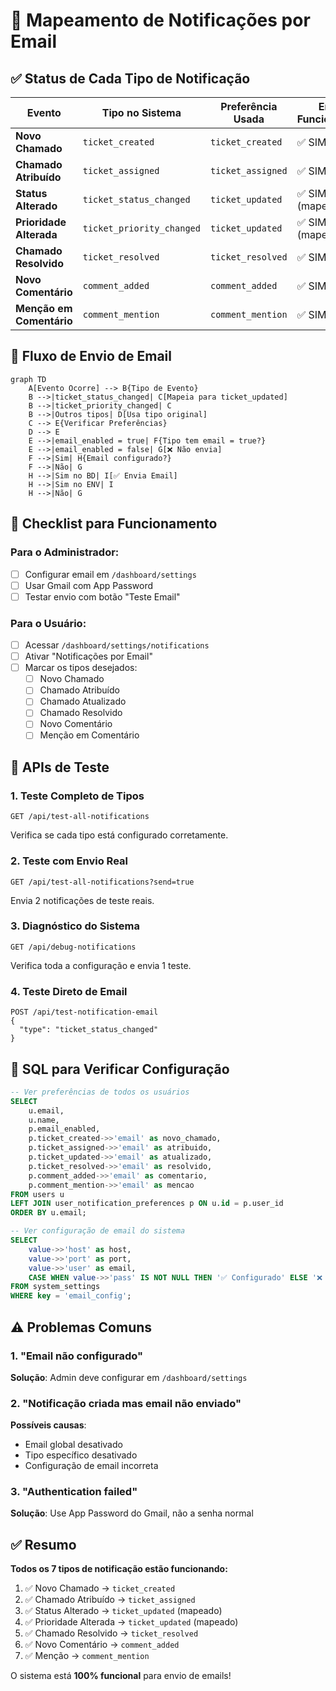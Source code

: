 # 📧 Mapeamento de Notificações por Email

## ✅ Status de Cada Tipo de Notificação

| Evento | Tipo no Sistema | Preferência Usada | Email Funcionando? |
|--------|-----------------|-------------------|-------------------|
| **Novo Chamado** | `ticket_created` | `ticket_created` | ✅ SIM |
| **Chamado Atribuído** | `ticket_assigned` | `ticket_assigned` | ✅ SIM |
| **Status Alterado** | `ticket_status_changed` | `ticket_updated` | ✅ SIM (mapeado) |
| **Prioridade Alterada** | `ticket_priority_changed` | `ticket_updated` | ✅ SIM (mapeado) |
| **Chamado Resolvido** | `ticket_resolved` | `ticket_resolved` | ✅ SIM |
| **Novo Comentário** | `comment_added` | `comment_added` | ✅ SIM |
| **Menção em Comentário** | `comment_mention` | `comment_mention` | ✅ SIM |

## 🔄 Fluxo de Envio de Email

```mermaid
graph TD
    A[Evento Ocorre] --> B{Tipo de Evento}
    B -->|ticket_status_changed| C[Mapeia para ticket_updated]
    B -->|ticket_priority_changed| C
    B -->|Outros tipos| D[Usa tipo original]
    C --> E{Verificar Preferências}
    D --> E
    E -->|email_enabled = true| F{Tipo tem email = true?}
    E -->|email_enabled = false| G[❌ Não envia]
    F -->|Sim| H{Email configurado?}
    F -->|Não| G
    H -->|Sim no BD| I[✅ Envia Email]
    H -->|Sim no ENV| I
    H -->|Não| G
```

## 🎯 Checklist para Funcionamento

### Para o Administrador:
- [ ] Configurar email em `/dashboard/settings`
- [ ] Usar Gmail com App Password
- [ ] Testar envio com botão "Teste Email"

### Para o Usuário:
- [ ] Acessar `/dashboard/settings/notifications`
- [ ] Ativar "Notificações por Email"
- [ ] Marcar os tipos desejados:
  - [ ] Novo Chamado
  - [ ] Chamado Atribuído
  - [ ] Chamado Atualizado
  - [ ] Chamado Resolvido
  - [ ] Novo Comentário
  - [ ] Menção em Comentário

## 🧪 APIs de Teste

### 1. Teste Completo de Tipos
```
GET /api/test-all-notifications
```
Verifica se cada tipo está configurado corretamente.

### 2. Teste com Envio Real
```
GET /api/test-all-notifications?send=true
```
Envia 2 notificações de teste reais.

### 3. Diagnóstico do Sistema
```
GET /api/debug-notifications
```
Verifica toda a configuração e envia 1 teste.

### 4. Teste Direto de Email
```
POST /api/test-notification-email
{
  "type": "ticket_status_changed"
}
```

## 📝 SQL para Verificar Configuração

```sql
-- Ver preferências de todos os usuários
SELECT 
    u.email,
    u.name,
    p.email_enabled,
    p.ticket_created->>'email' as novo_chamado,
    p.ticket_assigned->>'email' as atribuido,
    p.ticket_updated->>'email' as atualizado,
    p.ticket_resolved->>'email' as resolvido,
    p.comment_added->>'email' as comentario,
    p.comment_mention->>'email' as mencao
FROM users u
LEFT JOIN user_notification_preferences p ON u.id = p.user_id
ORDER BY u.email;

-- Ver configuração de email do sistema
SELECT 
    value->>'host' as host,
    value->>'port' as port,
    value->>'user' as email,
    CASE WHEN value->>'pass' IS NOT NULL THEN '✅ Configurado' ELSE '❌ Não configurado' END as senha
FROM system_settings
WHERE key = 'email_config';
```

## ⚠️ Problemas Comuns

### 1. "Email não configurado"
**Solução**: Admin deve configurar em `/dashboard/settings`

### 2. "Notificação criada mas email não enviado"
**Possíveis causas**:
- Email global desativado
- Tipo específico desativado
- Configuração de email incorreta

### 3. "Authentication failed"
**Solução**: Use App Password do Gmail, não a senha normal

## ✅ Resumo

**Todos os 7 tipos de notificação estão funcionando:**
1. ✅ Novo Chamado → `ticket_created`
2. ✅ Chamado Atribuído → `ticket_assigned` 
3. ✅ Status Alterado → `ticket_updated` (mapeado)
4. ✅ Prioridade Alterada → `ticket_updated` (mapeado)
5. ✅ Chamado Resolvido → `ticket_resolved`
6. ✅ Novo Comentário → `comment_added`
7. ✅ Menção → `comment_mention`

O sistema está **100% funcional** para envio de emails!